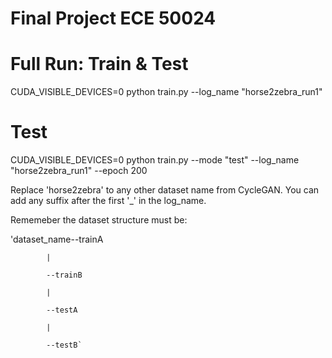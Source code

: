 # Final Project ECE 50024

# Full Run: Train & Test
CUDA_VISIBLE_DEVICES=0 python train.py --log_name "horse2zebra_run1"

# Test
CUDA_VISIBLE_DEVICES=0 python train.py --mode "test" --log_name "horse2zebra_run1" --epoch 200

Replace 'horse2zebra' to any other dataset name from CycleGAN. You can add any suffix after the first '_' in the log_name.

Rememeber the dataset structure must be: 

'dataset_name--trainA

            |
            
            --trainB
            
            |
            
            --testA
            
            |
            
            --testB`
